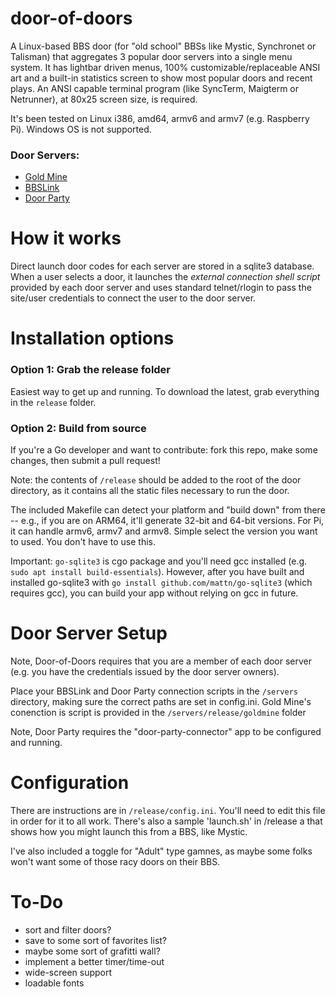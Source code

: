 <!-- [![dod1.png](https://i.postimg.cc/bdXzNVQ4/dod1.png)](https://postimg.cc/4H5CW521) -->

# door-of-doors

A Linux-based BBS door (for "old school" BBSs like Mystic, Synchronet or Talisman) that aggregates 3 popular door servers into a single menu system. It has lightbar driven menus, 100% customizable/replaceable ANSI art and a built-in statistics screen to show most popular doors and recent plays. An ANSI capable terminal program (like SyncTerm, Maigterm or Netrunner), at 80x25 screen size, is required.

It's been tested on Linux i386, amd64, armv6 and armv7 (e.g. Raspberry Pi). Windows OS is not supported.

### Door Servers:
- [Gold Mine](http://goldminebbs.com)
- [BBSLink](https://bbslink.net/)
- [Door Party](http://wiki.throwbackbbs.com/doku.php?id=start)

# How it works

Direct launch door codes for each server are stored in a sqlite3 database. When a user selects a door, it launches the _external connection shell script_ provided by each door server and uses standard telnet/rlogin to pass the site/user credentials to connect the user to the door server.

# Installation options

### Option 1: Grab the release folder

Easiest way to get up and running. To download the latest, grab everything in the `release` folder.

### Option 2: Build from source

If you're a Go developer and want to contribute: fork this repo, make some changes, then submit a pull request! 

Note: the contents of `/release` should be added to the root of the door directory, as it contains all the static files necessary to run the door.

The included Makefile can detect your platform and "build down" from there -- e.g., if you are on ARM64, it'll generate 32-bit and 64-bit versions. For Pi, it can handle armv6, armv7 and armv8. Simple select the version you want to used. You don't have to use this.

Important: `go-sqlite3` is cgo package and you'll need gcc installed (e.g. `sudo apt install build-essentials`). However, after you have built and installed go-sqlite3 with `go install github.com/mattn/go-sqlite3` (which requires gcc), you can build your app without relying on gcc in future.

# Door Server Setup

Note, Door-of-Doors requires that you are a member of each door server (e.g. you have the credentials issued by the door server owners).

Place your BBSLink and Door Party connection scripts in the `/servers` directory, making sure the correct paths are set in config.ini. Gold Mine's conenction is script is provided in the `/servers/release/goldmine` folder

Note, Door Party requires the "door-party-connector" app to be configured and running.

# Configuration

There are instructions are in `/release/config.ini`. You'll need to edit this file in order for it to all work. There's also a sample 'launch.sh' in /release a that shows how you might launch this from a BBS, like Mystic.

I've also included a toggle for "Adult" type gamnes, as maybe some folks won't want some of those racy doors on their BBS.

# To-Do

- sort and filter doors?
- save to some sort of favorites list?
- maybe some sort of grafitti wall?
- implement a better timer/time-out
- wide-screen support
- loadable fonts
